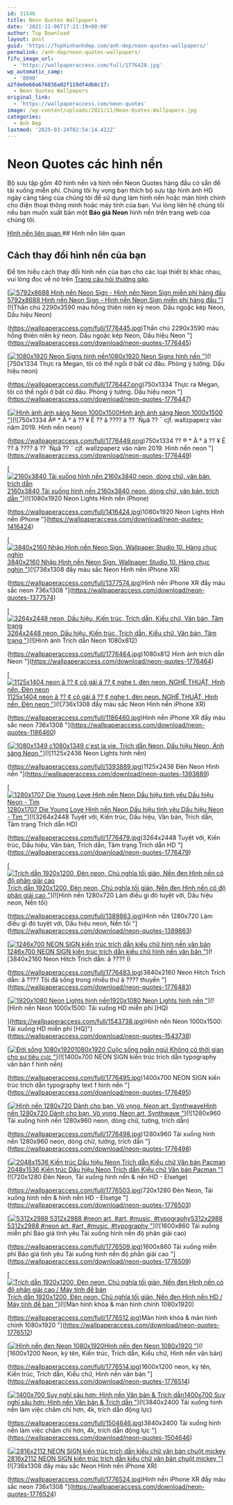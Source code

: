 ```yaml
---
id: 31546
title: Neon Quotes Wallpapers
date: '2021-11-06T17:21:19+00:00'
author: Top Download
layout: post
guid: 'https://Tophinhanhdep.com/anh-dep/neon-quotes-wallpapers/'
permalink: /anh-dep/neon-quotes-wallpapers/
fifu_image_url:
  - 'https://wallpaperaccess.com/full/1776428.jpg'
wp_automatic_camp:
  - '8098'
a2fde0e60a676836a02f119df4db8c17:
  - Neon Quotes Wallpapers
original_link:
  - 'https://wallpaperaccess.com/neon-quotes'
image: /wp-content/uploads/2021/11/Neon-Quotes-Wallpapers.jpg
categories:
  - Ảnh Đẹp
lastmod: '2025-03-24T02:54:14.422Z'
---
```

# Neon Quotes các hình nền

Bộ sưu tập gồm 40 hình nền và hình nền Neon Quotes hàng đầu có sẵn để tải xuống miễn phí. Chúng tôi hy vọng bạn thích bộ sưu tập hình ảnh HD ngày càng tăng của chúng tôi để sử dụng làm hình nền hoặc màn hình chính cho điện thoại thông minh hoặc máy tính của bạn. Vui lòng liên hệ chúng tôi nếu bạn muốn xuất bản một **Báo giá Neon** hình nền trên trang web của chúng tôi.

[Hình nền liên quan ](#related) ## Hình nền liên quan

## Cách thay đổi hình nền của bạn

Để tìm hiểu cách thay đổi hình nền của bạn cho các loại thiết bị khác nhau, vui lòng đọc về nó trên [Trang câu hỏi thường gặp](https://tophinhanhdep.com/faq/).

  
[[![5792x8688 Hình nền Neon Sign - Hình nền Neon Sign miễn phí hàng đầu](https://wallpaperaccess.com/full/1776428.jpg)5792x8688 Hình nền Neon Sign - Hình nền Neon Sign miễn phí hàng đầu "](https://wallpaperaccess.com/download/neon-quotes-1776428)](![Thần chú 2290x3590 màu hồng thiên niên kỷ neon.  Dấu ngoặc kép Neon, Dấu hiệu Neon)

(https://wallpaperaccess.com/full/1776445.jpg)Thần chú 2290x3590 màu hồng thiên niên kỷ neon. Dấu ngoặc kép Neon, Dấu hiệu Neon "](https://wallpaperaccess.com/download/neon-quotes-1776445)

[[![1080x1920 Neon Signs hình nền](https://wallpaperaccess.com/full/1170527.jpg)1080x1920 Neon Signs hình nền "](https://wallpaperaccess.com/download/neon-quotes-1170527)](![750x1334 Thực ra Megan, tôi có thể ngồi ở bất cứ đâu.  Phòng ý tưởng.  Dấu hiệu neon)

(https://wallpaperaccess.com/full/1776447.png)750x1334 Thực ra Megan, tôi có thể ngồi ở bất cứ đâu. Phòng ý tưởng. Dấu hiệu neon "](https://wallpaperaccess.com/download/neon-quotes-1776447)

[[![Hình ảnh ánh sáng Neon 1000x1500](https://wallpaperaccess.com/full/813158.jpg)Hình ảnh ánh sáng Neon 1000x1500 "](https://wallpaperaccess.com/download/neon-quotes-813158)](![750x1334 Â® * Â ° â ?? ¥ Ë ?? â ???? â ?? ´Ñµâ ?? ¯ cjf.  wallzpaperz vào năm 2019. Hình nền neon)

(https://wallpaperaccess.com/full/1776449.png)750x1334 ?? ® \* Â ° â ?? ¥ Ë ?? â ???? â ?? ´Ñµâ ?? ¯ cjf. wallzpaperz vào năm 2019. Hình nền neon "](https://wallpaperaccess.com/download/neon-quotes-1776449)

[[![2160x3840 Tải xuống hình nền 2160x3840 neon, dòng chữ, văn bản, trích dẫn](https://wallpaperaccess.com/full/1776451.jpg)2160x3840 Tải xuống hình nền 2160x3840 neon, dòng chữ, văn bản, trích dẫn "](https://wallpaperaccess.com/download/neon-quotes-1776451)](![1080x1920 Neon Lights Hình nền iPhone)

(https://wallpaperaccess.com/full/1416424.jpg)1080x1920 Neon Lights Hình nền iPhone "](https://wallpaperaccess.com/download/neon-quotes-1416424)

[[![3840x2160 Nhập Hình nền Neon Sign.  Wallpaper Studio 10. Hàng chục nghìn](https://wallpaperaccess.com/full/623614.jpg)3840x2160 Nhập Hình nền Neon Sign. Wallpaper Studio 10. Hàng chục nghìn "](https://wallpaperaccess.com/download/neon-quotes-623614)](![736x1308 đầy màu sắc Neon Hình nền iPhone XR)

(https://wallpaperaccess.com/full/1377574.jpg)Hình nền iPhone XR đầy màu sắc neon 736x1308 "](https://wallpaperaccess.com/download/neon-quotes-1377574)

[[![3264x2448 neon, Dấu hiệu, Kiến trúc, Trích dẫn, Kiểu chữ, Văn bản, Tâm trạng](https://wallpaperaccess.com/full/1776459.jpg)3264x2448 neon, Dấu hiệu, Kiến trúc, Trích dẫn, Kiểu chữ, Văn bản, Tâm trạng "](https://wallpaperaccess.com/download/neon-quotes-1776459)](![Hình ảnh Trích dẫn Neon 1080x812)

(https://wallpaperaccess.com/full/1776464.jpg)1080x812 Hình ảnh trích dẫn Neon "](https://wallpaperaccess.com/download/neon-quotes-1776464)

[[![1125x1404 neon â ?? ¢ cô gái â ?? ¢ nghe t.  đèn neon.  NGHỆ THUẬT, Hình nền, Đèn neon](https://wallpaperaccess.com/full/842101.jpg)1125x1404 neon â ?? ¢ cô gái â ?? ¢ nghe t. đèn neon. NGHỆ THUẬT, Hình nền, Đèn neon "](https://wallpaperaccess.com/download/neon-quotes-842101)](![736x1308 đầy màu sắc Neon Hình nền iPhone XR)

(https://wallpaperaccess.com/full/1186460.jpg)Hình nền iPhone XR đầy màu sắc neon 736x1308 "](https://wallpaperaccess.com/download/neon-quotes-1186460)

[[![1080x1349 c](https://wallpaperaccess.com/full/1776466.jpg)1080x1349 c'est la vie. Trích dẫn Neon, Dấu hiệu Neon, Ánh sáng Neon "](https://wallpaperaccess.com/download/neon-quotes-1776466)](![1125x2436 Neon Lights hình nền)

(https://wallpaperaccess.com/full/1393889.jpg)1125x2436 Đèn Neon Hình nền "](https://wallpaperaccess.com/download/neon-quotes-1393889)

[[![1280x1707 Die Young Love Hình nền Neon Dấu hiệu tình yêu Dấu hiệu Neon - Tìm](https://wallpaperaccess.com/full/1776472.jpg)1280x1707 Die Young Love Hình nền Neon Dấu hiệu tình yêu Dấu hiệu Neon - Tìm "](https://wallpaperaccess.com/download/neon-quotes-1776472)](![3264x2448 Tuyệt vời, Kiến trúc, Dấu hiệu, Văn bản, Trích dẫn, Tâm trạng Trích dẫn HD)

(https://wallpaperaccess.com/full/1776479.jpg)3264x2448 Tuyệt vời, Kiến trúc, Dấu hiệu, Văn bản, Trích dẫn, Tâm trạng Trích dẫn HD "](https://wallpaperaccess.com/download/neon-quotes-1776479)

[[![Trích dẫn 1920x1200, Đèn neon, Chủ nghĩa tối giản, Nền đen Hình nền có độ phân giải cao](https://wallpaperaccess.com/full/726011.jpg)Trích dẫn 1920x1200, Đèn neon, Chủ nghĩa tối giản, Nền đen Hình nền có độ phân giải cao "](https://wallpaperaccess.com/download/neon-quotes-726011)](![Hình nền 1280x720 Làm điều gì đó tuyệt vời, Dấu hiệu neon, Nền tối)

(https://wallpaperaccess.com/full/1389863.jpg)Hình nền 1280x720 Làm điều gì đó tuyệt vời, Dấu hiệu neon, Nền tối "](https://wallpaperaccess.com/download/neon-quotes-1389863)

[[![1246x700 NEON SIGN kiến ​​trúc trích dẫn kiểu chữ hình nền văn bản](https://wallpaperaccess.com/full/1776482.jpg)1246x700 NEON SIGN kiến ​​trúc trích dẫn kiểu chữ hình nền văn bản "](https://wallpaperaccess.com/download/neon-quotes-1776482)](![3840x2160 Neon Hitch Trích dẫn: â ???? I)

(https://wallpaperaccess.com/full/1776483.jpg)3840x2160 Neon Hitch Trích dẫn: â ???? Tôi đã sống trong nhiều thứ â ???? thuyền "](https://wallpaperaccess.com/download/neon-quotes-1776483)

[[![1920x1080 Neon Lights hình nền](https://wallpaperaccess.com/full/1250294.jpg)1920x1080 Neon Lights hình nền "](https://wallpaperaccess.com/download/neon-quotes-1250294)](![Hình nền Neon 1000x1500: Tải xuống HD miễn phí [HQ)

](https://wallpaperaccess.com/full/1543738.jpg)Hình nền Neon 1000x1500: Tải xuống HD miễn phí \[HQ\]"](https://wallpaperaccess.com/download/neon-quotes-1543738)

[[![Đời sống 1080x1920](https://wallpaperaccess.com/full/1776494.jpg)1080x1920 Cuộc sống ngắn ngủi Không có thời gian cho sự tiêu cực "](https://wallpaperaccess.com/download/neon-quotes-1776494)](![1400x700 NEON SIGN kiến ​​trúc trích dẫn typography văn bản f hình nền)

(https://wallpaperaccess.com/full/1776495.jpg)1400x700 NEON SIGN kiến ​​trúc trích dẫn typography text f hình nền "](https://wallpaperaccess.com/download/neon-quotes-1776495)

[[![Hình nền 1280x720 Dành cho bạn, Vô vọng, Neon art, Synthwave](https://wallpaperaccess.com/full/1776496.jpg)Hình nền 1280x720 Dành cho bạn, Vô vọng, Neon art, Synthwave "](https://wallpaperaccess.com/download/neon-quotes-1776496)](![1280x960 Tải xuống hình nền 1280x960 neon, dòng chữ, tường, trích dẫn)

(https://wallpaperaccess.com/full/1776498.jpg)1280x960 Tải xuống hình nền 1280x960 neon, dòng chữ, tường, trích dẫn "](https://wallpaperaccess.com/download/neon-quotes-1776498)

[[![2048x1536 Kiến trúc Dấu hiệu Neon Trích dẫn Kiểu chữ Văn bản Pacman](https://wallpaperaccess.com/full/1776500.jpg)2048x1536 Kiến trúc Dấu hiệu Neon Trích dẫn Kiểu chữ Văn bản Pacman "](https://wallpaperaccess.com/download/neon-quotes-1776500)](![720x1280 Đèn Neon, Tải xuống hình nền & nền HD - Elsetge)

(https://wallpaperaccess.com/full/1776503.jpg)720x1280 Đèn Neon, Tải xuống hình nền &amp; hình nền HD - Elsetge "](https://wallpaperaccess.com/download/neon-quotes-1776503)

[[![5312x2988 5312x2988 #neon art, #art, #music, #typography](https://wallpaperaccess.com/full/1776506.jpg)5312x2988 5312x2988 #neon art, #art, #music, #typography "](https://wallpaperaccess.com/download/neon-quotes-1776506)](![1600x860 Tải xuống miễn phí Báo giá tình yêu Tải xuống hình nền độ phân giải cao)

(https://wallpaperaccess.com/full/1776509.jpg)1600x860 Tải xuống miễn phí Báo giá tình yêu Tải xuống hình nền độ phân giải cao "](https://wallpaperaccess.com/download/neon-quotes-1776509)

[[![Trích dẫn 1920x1200, Đèn neon, Chủ nghĩa tối giản, Nền đen Hình nền có độ phân giải cao / Máy tính để bàn](https://wallpaperaccess.com/full/726011.jpg)Trích dẫn 1920x1200, Đèn neon, Chủ nghĩa tối giản, Nền đen Hình nền HD / Máy tính để bàn "](https://wallpaperaccess.com/download/neon-quotes-726011)](![Màn hình khóa & màn hình chính 1080x1920)

(https://wallpaperaccess.com/full/1776512.jpg)Màn hình khóa &amp; màn hình chính 1080x1920 "](https://wallpaperaccess.com/download/neon-quotes-1776512)

[[![Hình nền đen Neon 1080x1920](https://wallpaperaccess.com/full/1776513.jpg)Hình nền đen Neon 1080x1920 "](https://wallpaperaccess.com/download/neon-quotes-1776513)](![1600x1200 Neon, ký tên, Kiến trúc, Trích dẫn, Kiểu chữ, Hình nền văn bản)

(https://wallpaperaccess.com/full/1776514.jpg)1600x1200 neon, ký tên, Kiến trúc, Trích dẫn, Kiểu chữ, Hình nền văn bản "](https://wallpaperaccess.com/download/neon-quotes-1776514)

[[![1400x700 Suy nghĩ sâu hơn: Hình nền Văn bản & Trích dẫn](https://wallpaperaccess.com/full/1776517.jpg)1400x700 Suy nghĩ sâu hơn: Hình nền Văn bản &amp; Trích dẫn "](https://wallpaperaccess.com/download/neon-quotes-1776517)](![3840x2400 Tải xuống hình nền làm việc chăm chỉ hơn, 4k, trích dẫn động lực)

(https://wallpaperaccess.com/full/1504646.jpg)3840x2400 Tải xuống hình nền làm việc chăm chỉ hơn, 4k, trích dẫn động lực "](https://wallpaperaccess.com/download/neon-quotes-1504646)

[[![2816x2112 NEON SIGN kiến ​​trúc trích dẫn kiểu chữ văn bản chuột mickey](https://wallpaperaccess.com/full/1776520.jpg)2816x2112 NEON SIGN kiến ​​trúc trích dẫn kiểu chữ văn bản chuột mickey "](https://wallpaperaccess.com/download/neon-quotes-1776520)](![736x1308 đầy màu sắc Neon Hình nền iPhone XR)

(https://wallpaperaccess.com/full/1776524.jpg)Hình nền iPhone XR đầy màu sắc neon 736x1308 "](https://wallpaperaccess.com/download/neon-quotes-1776524)

